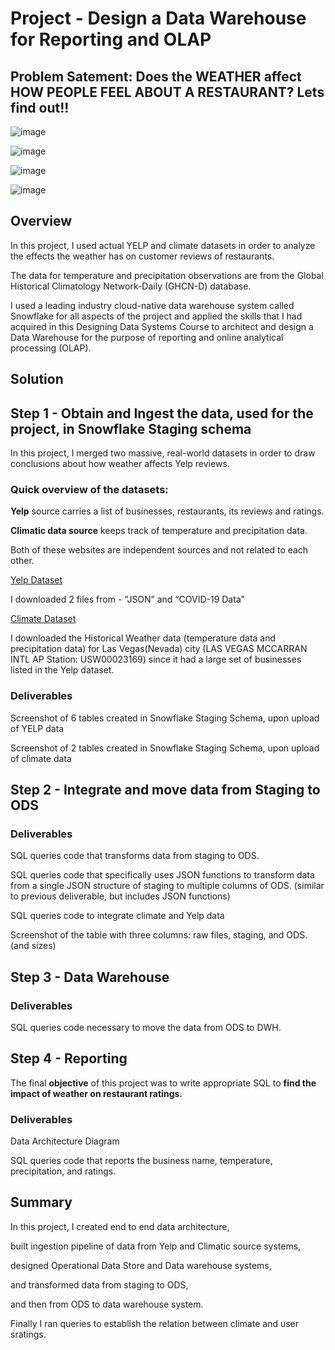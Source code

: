 # Project - Design a Data Warehouse for Reporting and OLAP

## Problem Satement: Does the WEATHER affect HOW PEOPLE FEEL ABOUT A RESTAURANT? Lets find out!!
![image](https://user-images.githubusercontent.com/68102477/121981677-79304e80-cdd1-11eb-978c-bfe26d124ef7.png)

![image](https://user-images.githubusercontent.com/68102477/121981834-c3193480-cdd1-11eb-90b0-ee3aad3185b1.png)

![image](https://user-images.githubusercontent.com/68102477/119745564-bcce2180-bed1-11eb-8997-9fe7771545e9.png)

![image](https://user-images.githubusercontent.com/68102477/121982124-48044e00-cdd2-11eb-83a8-1516c0659b6c.png)

## Overview
In this project, I used actual YELP and climate datasets in order to analyze the effects the weather has on customer reviews of restaurants. 

The data for temperature and precipitation observations are from the Global Historical Climatology Network-Daily (GHCN-D) database. 

I used a leading industry cloud-native data warehouse system called Snowflake for all aspects of the project and applied the skills that I had acquired in this Designing Data Systems Course to architect and design a Data Warehouse for the purpose of reporting and online analytical processing (OLAP).

## Solution

## Step 1 - Obtain and Ingest the data, used for the project, in Snowflake Staging schema

In this project, I merged two massive, real-world datasets in order to draw conclusions about how weather affects Yelp reviews.

### Quick overview of the datasets:

**Yelp** source carries a list of businesses, restaurants, its reviews and ratings. 

**Climatic data source** keeps track of temperature and precipitation data. 

Both of these websites are independent sources and not related to each other. 

[Yelp Dataset](https://www.yelp.com/dataset/download)

I downloaded 2 files from - “JSON” and “COVID-19 Data”

[Climate Dataset](https://crt-climate-explorer.nemac.org/)

I downloaded the Historical Weather data (temperature data and precipitation data) for Las Vegas(Nevada) city (LAS VEGAS MCCARRAN INTL AP Station: USW00023169) since it had a large set of businesses listed in the Yelp dataset. 


### Deliverables

Screenshot of 6 tables created in Snowflake Staging Schema, upon upload of YELP data

Screenshot of 2 tables created in Snowflake Staging Schema, upon upload of climate data


## Step 2 - Integrate and move data from Staging to ODS


### Deliverables

SQL queries code that transforms data from staging to ODS. 

SQL queries code that specifically uses JSON functions to transform data from a single JSON structure of staging to multiple columns of ODS. (similar to previous deliverable, but includes JSON functions)


SQL queries code to integrate climate and Yelp data

Screenshot of the table with three columns: raw files, staging, and ODS. (and sizes)


## Step 3 - Data Warehouse 

### Deliverables

SQL queries code necessary to move the data from ODS to DWH.

## Step 4 - Reporting

The final **objective** of this project was to write appropriate SQL to **find the impact of weather on restaurant ratings.**

### Deliverables

Data Architecture Diagram

SQL queries code that reports the business name, temperature, precipitation, and ratings.



## Summary

In this project, I created end to end data architecture, 

built ingestion pipeline of data from Yelp and Climatic source systems, 

designed Operational Data Store and Data warehouse systems, 

and transformed data from staging to ODS,

and then from ODS to data warehouse system. 

Finally I ran queries to establish the relation between climate and user sratings.

